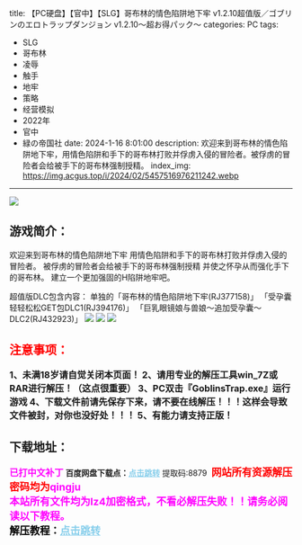 title: 【PC硬盘】【官中】【SLG】哥布林的情色陷阱地下牢 v1.2.10超值版／ゴブリンのエロトラップダンジョン v1.2.10～超お得パック～
categories: PC
tags:
- SLG
- 哥布林
- 凌辱
- 触手
- 地牢
- 策略
- 经营模拟
- 2022年
- 官中
- 緑の帝国社
date: 2024-1-16 8:01:00
description: 欢迎来到哥布林的情色陷阱地下牢，用情色陷阱和手下的哥布林打败并俘虏入侵的冒险者。被俘虏的冒险者会给被手下的哥布林强制授精。
index_img: https://img.acgus.top/i/2024/02/5457516976211242.webp
---
![](https://img.acgus.top/i/2024/02/5457516976211242.webp)
## 游戏简介：
欢迎来到哥布林的情色陷阱地下牢
用情色陷阱和手下的哥布林打败并俘虏入侵的冒险者。
被俘虏的冒险者会给被手下的哥布林强制授精
并使之怀孕从而强化手下的哥布林。
建立一个更加强固的H陷阱地牢吧。

超值版DLC包含内容：
单独的「哥布林的情色陷阱地下牢(RJ377158)」
「受孕囊轻轻松松GET包DLC1(RJ394176)」
「巨乳眼镜娘与兽娘～追加受孕囊～ DLC2(RJ432923)」
![](https://img.acgus.top/i/2024/02/6caf15cf5d211247.webp)
![](https://img.acgus.top/i/2024/02/8ac8d443e7211245.webp)
![](https://img.acgus.top/i/2024/02/d4a3e78947211244.webp)









## <font color=#FF0000 >注意事项：</font>
<font size=3><b>1、未满18岁请自觉关闭本页面！
2、请用专业的解压工具win_7Z或RAR进行解压！（这点很重要）
3、PC双击『GoblinsTrap.exe』运行游戏
4、下载文件前请先保存下来，请不要在线解压！！！这样会导致文件被封，对你也没好处！！！
5、有能力请支持正版！</b></font>

## 下载地址：
<font color=#FF00FF size=3><b>已打中文补丁</b></font>
<b>百度网盘下载点：</b><a href="https://pan.baidu.com/s/1qR2FVEtUNgwepz0BmjtBvA?pwd=8879" style="color: #87CEEB;"><b>点击跳转</b></a> 提取码:8879
<a style="padding: 0" href="https://post.qingju.org/AD/"><img style="max-width:100%" src="https://img.acgus.top/i/2024/07/478f689b8021d8d499ab43d21acf137a.gif" alt=""></a>
<b><font color=#FF0000 size=4>网站所有资源解压密码均为</b></font><b><font color=#FF00FF size=4>qingju</font><font color=#FF0000 ></font></b><br><b><font color=#FF00FF size=4>本站所有文件均为lz4加密格式，不看必解压失败！！请务必阅读以下教程。</b></font><br><b><font color=#000 size=4>解压教程：</b><a href="https://post.qingju.org/tutorial/000/" style="color: #87CEEB;"><b>点击跳转</b></a>